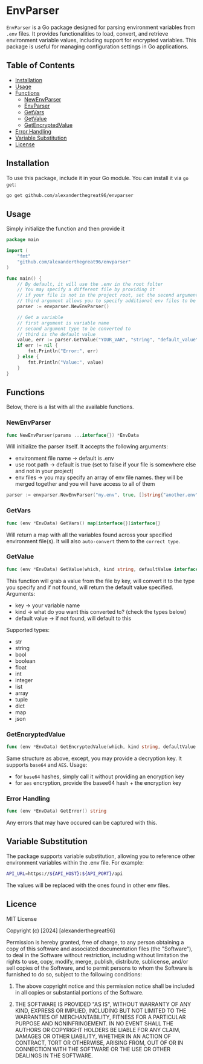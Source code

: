 # EnvParser

`EnvParser` is a Go package designed for parsing environment variables from `.env` files. It provides functionalities to load, convert, and retrieve environment variable values, including support for encrypted variables. This package is useful for managing configuration settings in Go applications.

## Table of Contents

- [Installation](#installation)
- [Usage](#usage)
- [Functions](#functions)
  - [NewEnvParser](#newenvparser)
  - [EnvParser](#envparser)
  - [GetVars](#getvars)
  - [GetValue](#getvalue)
  - [GetEncryptedValue](#getencryptedvalue)
- [Error Handling](#error-handling)
- [Variable Substitution](#variable-substitution)
- [License](#license)

## Installation

To use this package, include it in your Go module. You can install it via `go get`:

```bash
go get github.com/alexanderthegreat96/envparser

```
## Usage
Simply initialize the function and then provide it 
```go
package main

import (
    "fmt"
    "github.com/alexanderthegreat96/envparser" 
)

func main() {
    // By default, it will use the .env in the root folter
    // You may specify a different file by providing it
    // if your file is not in the project root, set the second argument to false
    // third argument allows you to specify additional env files to be parsed
    parser := envparser.NewEnvParser()

    // Get a variable
    // first argument is variable name
    // second argument type to be converted to
    // third is the default value
    value, err := parser.GetValue("YOUR_VAR", "string", "default_value")
    if err != nil {
        fmt.Println("Error:", err)
    } else {
        fmt.Println("Value:", value)
    }
}
```
## Functions
Below, there is a list with all the available functions.

### NewEnvParser
```go
func NewEnvParser(params ...interface{}) *EnvData
```
Will initialize the parser itself. It accepts the following arguments:
 - environment file name -> default is .env
 - use root path -> default is true (set to false if your file is somewhere else and not in your project)
 - env files -> you may specify an array of env file names. they will be merged together and you will have access to all of them

```go
parser := envparser.NewEnvParser("my.env", true, []string{"another.env", "another_one.env"})
```

### GetVars
```go
func (env *EnvData) GetVars() map[interface{}]interface{}
```
Will return a map with all the variables found across your specified environment file(s). It will also `auto-convert` them to the `correct type`.

### GetValue
```go
func (env *EnvData) GetValue(which, kind string, defaultValue interface{}) (interface{}, error)
```
This function will grab a value from the file by key, will convert it to the type you specify and if not found, will return the default value specified.
Arguments:
 - key -> your variable name
 - kind -> what do you want this converted to? (check the types below)
 - default value -> if not found, will default to this

Supported types:
- str
- string
- bool
- boolean
- float
- int
- integer
- list
- array
- tuple
- dict
- map
- json

### GetEncryptedValue
```go
func (env *EnvData) GetEncryptedValue(which, kind string, defaultValue interface{}, decryptionKey string) (interface{}, error)
```
Same structure as above, except, you may provide a decryption key. It supports `base64` and `AES`.
Usage:
 - for `base64` hashes, simply call it without providing an encryption key
 - for `aes` encryption, provide the basee64 hash +  the encryption key

### Error Handling
```go
func (env *EnvData) GetError() string
```
Any errors that may have occured can be captured with this.

## Variable Substitution
The package supports variable substitution, allowing you to reference other environment variables within the .env file. For example:
```bash
API_URL=https://${API_HOST}:${API_PORT}/api
```
The values will be replaced with the ones found in other env files.

## Licence
MIT License

Copyright (c) [2024] [alexanderthegreat96]

Permission is hereby granted, free of charge, to any person obtaining a copy
of this software and associated documentation files (the "Software"), to deal
in the Software without restriction, including without limitation the rights
to use, copy, modify, merge, publish, distribute, sublicense, and/or sell
copies of the Software, and to permit persons to whom the Software is
furnished to do so, subject to the following conditions:

1. The above copyright notice and this permission notice shall be included in
   all copies or substantial portions of the Software.

2. THE SOFTWARE IS PROVIDED "AS IS", WITHOUT WARRANTY OF ANY KIND, EXPRESS OR
   IMPLIED, INCLUDING BUT NOT LIMITED TO THE WARRANTIES OF MERCHANTABILITY,
   FITNESS FOR A PARTICULAR PURPOSE AND NONINFRINGEMENT. IN NO EVENT SHALL THE
   AUTHORS OR COPYRIGHT HOLDERS BE LIABLE FOR ANY CLAIM, DAMAGES OR OTHER
   LIABILITY, WHETHER IN AN ACTION OF CONTRACT, TORT OR OTHERWISE, ARISING FROM,
   OUT OF OR IN CONNECTION WITH THE SOFTWARE OR THE USE OR OTHER DEALINGS IN THE
   SOFTWARE.
